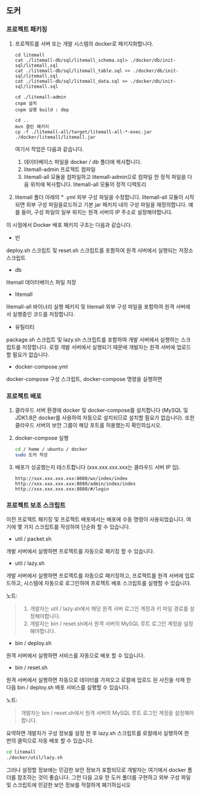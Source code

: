 ## 도커

### 프로젝트 패키징

1. 프로젝트를 서버 또는 개발 시스템의 docker로 패키지화합니다.
    ```
    cd litemall
    cat ./litemall-db/sql/litemall_schema.sql> ./docker/db/init-sql/litemall.sql
    cat ./litemall-db/sql/litemall_table.sql >> ./docker/db/init-sql/litemall.sql
    cat ./litemall-db/sql/litemall_data.sql >> ./docker/db/init-sql/litemall.sql
    
    cd ./litemall-admin
    cnpm 설치
    cnpm 실행 build : dep
    
    cd ..
    mvn 클린 패키지
    cp -f ./litemall-all/target/litemall-all-*-exec.jar ./docker/litemall/litemall.jar
    ```
    여기서 작업은 다음과 같습니다.
    1. 데이터베이스 파일을 docker / db 폴더에 복사합니다.
    2. litemall-admin 프로젝트 컴파일
    3. litemall-all 모듈을 컴파일하고 litemall-admin으로 컴파일 한 정적 파일을 다음 위치에 복사합니다.
       litemall-all 모듈의 정적 디렉토리
       
2. litemall 폴더 아래의 * .yml 외부 구성 파일을 수정합니다. litemall-all 모듈이 시작되면
    외부 구성 파일을로드하고 기본 jar 패키지 내의 구성 파일을 재정의합니다.
    예를 들어, 구성 파일의 일부 위치는 원격 서버의 IP 주소로 설정해야합니다.
    
이 시점에서 Docker 배포 패키지 구조는 다음과 같습니다.

* 빈

deploy.sh 스크립트 및 reset.sh 스크립트를 포함하여 원격 서버에서 실행되는 저장소 스크립트

* db

litemall 데이터베이스 파일 저장

* litemall

litemall-all 바이너리 실행 패키지 및 litemall 외부 구성 파일을 포함하여 원격 서버에서 실행중인 코드를 저장합니다.

* 유틸리티

package.sh 스크립트 및 lazy.sh 스크립트를 포함하여 개발 서버에서 실행하는 스크립트를 저장합니다.
로컬 개발 서버에서 실행되기 때문에 개발자는 원격 서버에 업로드 할 필요가 없습니다.

* docker-compose.yml

docker-compose 구성 스크립트, docker-compose 명령을 실행하면

### 프로젝트 배포

1. 클라우드 서버 환경에 docker 및 docker-compose를 설치합니다 (MySQL 및 JDK1.8은 docker를 사용하여 자동으로 설치되므로 설치할 필요가 없습니다).
   또한 클라우드 서버의 보안 그룹이 해당 포트를 허용했는지 확인하십시오.

2. docker-compose 실행
    ```bash
    cd / home / ubuntu / docker
   sudo 도커 작성
    ```

3. 배포가 성공했는지 테스트합니다 (xxx.xxx.xxx.xxx는 클라우드 서버 IP 임).
    ```
    http://xxx.xxx.xxx.xxx:8080/wx/index/index
    http://xxx.xxx.xxx.xxx:8080/admin/index/index
    http://xxx.xxx.xxx.xxx:8080/#/login
    ```

### 프로젝트 보조 스크립트

이전 프로젝트 패키징 및 프로젝트 배포에서는 배포에 수동 명령이 사용되었습니다.
여기에 몇 가지 스크립트를 작성하여 단순화 할 수 있습니다.

* util / packet.sh

개발 서버에서 실행하면 프로젝트를 자동으로 패키징 할 수 있습니다.

* util / lazy.sh

개발 서버에서 실행하면 프로젝트를 자동으로 패키징하고, 프로젝트를 원격 서버에 업로드하고, 시스템에 자동으로 로그인하여 프로젝트 배포 스크립트를 실행할 수 있습니다.
    
노트:
> 1. 개발자는 util / lazy.sh에서 해당 원격 서버 로그인 계정과 키 파일 경로를 설정해야합니다.
> 2. 개발자는 bin / reset.sh에서 원격 서버의 MySQL 루트 로그인 계정을 설정해야합니다.
    
* bin / deploy.sh

원격 서버에서 실행하면 서비스를 자동으로 배포 할 수 있습니다.

* bin / reset.sh

원격 서버에서 실행하면 자동으로 데이터를 가져오고 로컬에 업로드 된 사진을 삭제 한 다음 bin / deploy.sh 배포 서비스를 실행할 수 있습니다.

노트:
> 개발자는 bin / reset.sh에서 원격 서버의 MySQL 루트 로그인 계정을 설정해야합니다.

요약하면 개발자가 구성 정보를 설정 한 후 lazy.sh 스크립트를 로컬에서 실행하여 한 번의 클릭으로 자동 배포 할 수 있습니다.
```bash
cd litemall
./docker/util/lazy.sh
```

그러나 설정할 정보에는 민감한 보안 정보가 포함되므로 개발자는 여기에서 docker 폴더를 참조하는 것이 좋습니다.
그런 다음 고유 한 도커 폴더를 구현하고 외부 구성 파일 및 스크립트에 민감한 보안 정보를 적절하게 폐기하십시오
